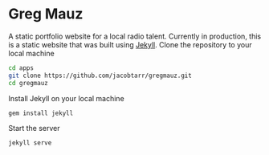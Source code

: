 # Greg Mauz
A static portfolio website for a local radio talent. Currently in production, this is a static website that was built using [Jekyll](http://jekyllrb.com/).
Clone the repository to your local machine
```sh
cd apps
git clone https://github.com/jacobtarr/gregmauz.git
cd gregmauz
```
Install Jekyll on your local machine
```sh
gem install jekyll
```
Start the server
```sh
jekyll serve
```

